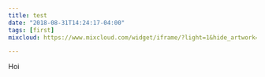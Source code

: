 ```yaml
---
title: test
date: "2018-08-31T14:24:17-04:00"
tags: [first]
mixcloud: https://www.mixcloud.com/widget/iframe/?light=1&hide_artwork=1&feed=%2Fsoundsunfamiliar%2Fmost-beautiful-sounds-unfamiliar-29-06-2018%2F

---
```

Hoi